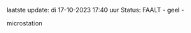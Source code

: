 laatste update: 
di 17-10-2023 17:40   uur 
Status: FAALT - geel - 
<div class="service Y">microstation</div>